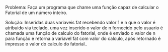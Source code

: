Problema: Faça um programa que chame uma função capaz de calcular o Fatorial de um número inteiro.

Solução: Inseridas duas variaveis fat recebendo valor 1 e n que o valor é atribuido via teclado, 
uma vez inserido o valor de n fornecido pelo usuario é chamada uma função de calculo do fatorial, 
onde é enviado o valor de n para função e retorna a variavel fat com valor do calculo, após retornado 
é impresso o valor do calculo do fatorial..
